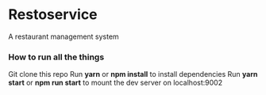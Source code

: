 # Restoservice

A restaurant management system

### How to run all the things

Git clone this repo
Run **yarn** or **npm install** to install dependencies
Run **yarn start** or **npm run start** to mount the dev server on localhost:9002

